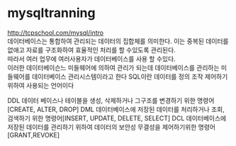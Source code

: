 # mysqltranning
http://tcpschool.com/mysql/intro  
데이터베이스는 통합하여 관리되는 데이터의 집합체를 의미한다.
이는 중복된 데이터를 없애고 자료를 구조화하여 효율적인 처리를 할 수있도록 관리된다.  
따라서 여러 업무에 여러사용자가 데이터베이스를 사용 할 수있다.  
이러한 데이터베이슨느 미들웨어에 의하여 관리가 되는데 데이터베이스를 관리하는 미들웨어를 데이터베이스 관리시스템이라고 한다
SQL이란 데이터를 정의 조작 제어하기 위하여 사용되는 언어이다 


DDL 데이터 베이스나 테이블을 생성, 삭제하거나 그구조를 변경하기 위한 명령어 [CREATE, ALTER, DROP] 
DML 데이터베이스에 저장된 데이터를 처리하거나 조회, 검색하기 위한 명령어[INSERT, UPDATE, DELETE, SELECT]
DCL 데이터베이스에 저장된 데이터를 관리하기 위하여 데이터의 보안성 무결성을 제어하기위한 명령어[GRANT,REVOKE]

